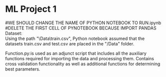 # ML Project 1

#WE SHOULD CHANGE THE NAME OF PYTHON NOTEBOOK TO RUN.ipynb \
#DELETE THE FIRST CELL OF PYNOTEBOOK BECAUSE IMPORT PANDAS \
Dataset:\
Using the path "\Data\train.csv", Python notebook assumed that the datasets train.csv and test.csv are placed in the "/Data" folder.

Function.py:is used as an adjunct script that includes all the auxiliary functions required for importing the data and processing them. Contains cross validation functionality as well as additional functions for determining best parameters.
